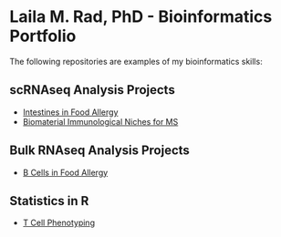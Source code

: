 # Laila M. Rad, PhD - Bioinformatics Portfolio
The following repositories are examples of my bioinformatics skills: 

## scRNAseq Analysis Projects
- [Intestines in Food Allergy](https://github.com/lailamrad/OVA-Allergy-Intestine-scRNAseq)
- [Biomaterial Immunological Niches for MS](https://github.com/lailamrad/Chronic-Progressive-EAE-Scaffolds-scRNAseq)

## Bulk RNAseq Analysis Projects
- [B Cells in Food Allergy](https://github.com/lailamrad/OVA-Allergy-Bcells-Bulk-RNAseq)

## Statistics in R
- [T Cell Phenotyping](https://github.com/lailamrad/Tcell-FlowCytometry-Analysis)


<!--
**lailamrad/lailamrad** is a ✨ _special_ ✨ repository because its `README.md` (this file) appears on your GitHub profile.

Here are some ideas to get you started:

- 🔭 I’m currently working on ...
- 🌱 I’m currently learning ...
- 👯 I’m looking to collaborate on ...
- 🤔 I’m looking for help with ...
- 💬 Ask me about ...
- 📫 How to reach me: ...
- 😄 Pronouns: ...
- ⚡ Fun fact: ...
-->

